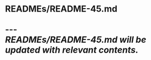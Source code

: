 # READMEs/README-45.md <br><br> --- <br> _READMEs/README-45.md will be updated with relevant contents._